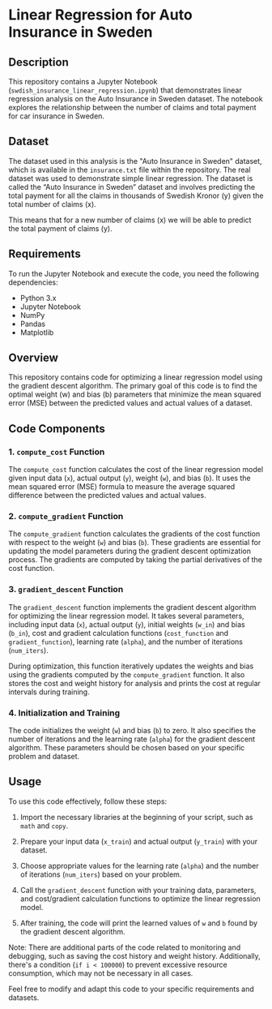 # Linear Regression for Auto Insurance in Sweden

## Description
This repository contains a Jupyter Notebook (`swdish_insurance_linear_regression.ipynb`) that demonstrates linear regression analysis on the Auto Insurance in Sweden dataset. The notebook explores the relationship between the number of claims and total payment for car insurance in Sweden.

## Dataset
The dataset used in this analysis is the "Auto Insurance in Sweden" dataset, which is available in the `insurance.txt` file within the repository. The real dataset was used to demonstrate simple linear regression. The dataset is called the “Auto Insurance in Sweden” dataset and involves predicting the total payment for all the claims in thousands of Swedish Kronor (y) given the total number of claims (x).

This means that for a new number of claims (x) we will be able to predict the total payment of claims (y).

## Requirements
To run the Jupyter Notebook and execute the code, you need the following dependencies:

- Python 3.x
- Jupyter Notebook
- NumPy
- Pandas
- Matplotlib

## Overview

This repository contains code for optimizing a linear regression model using the gradient descent algorithm. The primary goal of this code is to find the optimal weight (w) and bias (b) parameters that minimize the mean squared error (MSE) between the predicted values and actual values of a dataset.

## Code Components

### 1. `compute_cost` Function

The `compute_cost` function calculates the cost of the linear regression model given input data (`x`), actual output (`y`), weight (`w`), and bias (`b`). It uses the mean squared error (MSE) formula to measure the average squared difference between the predicted values and actual values.

### 2. `compute_gradient` Function

The `compute_gradient` function calculates the gradients of the cost function with respect to the weight (`w`) and bias (`b`). These gradients are essential for updating the model parameters during the gradient descent optimization process. The gradients are computed by taking the partial derivatives of the cost function.

### 3. `gradient_descent` Function

The `gradient_descent` function implements the gradient descent algorithm for optimizing the linear regression model. It takes several parameters, including input data (`x`), actual output (`y`), initial weights (`w_in`) and bias (`b_in`), cost and gradient calculation functions (`cost_function` and `gradient_function`), learning rate (`alpha`), and the number of iterations (`num_iters`).

During optimization, this function iteratively updates the weights and bias using the gradients computed by the `compute_gradient` function. It also stores the cost and weight history for analysis and prints the cost at regular intervals during training.

### 4. Initialization and Training

The code initializes the weight (`w`) and bias (`b`) to zero. It also specifies the number of iterations and the learning rate (`alpha`) for the gradient descent algorithm. These parameters should be chosen based on your specific problem and dataset.

## Usage

To use this code effectively, follow these steps:

1. Import the necessary libraries at the beginning of your script, such as `math` and `copy`.

2. Prepare your input data (`x_train`) and actual output (`y_train`) with your dataset.

3. Choose appropriate values for the learning rate (`alpha`) and the number of iterations (`num_iters`) based on your problem.

4. Call the `gradient_descent` function with your training data, parameters, and cost/gradient calculation functions to optimize the linear regression model.

5. After training, the code will print the learned values of `w` and `b` found by the gradient descent algorithm.

Note: There are additional parts of the code related to monitoring and debugging, such as saving the cost history and weight history. Additionally, there's a condition (`if i < 100000`) to prevent excessive resource consumption, which may not be necessary in all cases.

Feel free to modify and adapt this code to your specific requirements and datasets.
